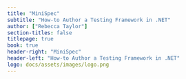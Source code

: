 ```yaml
---
title: "MiniSpec"
subtitle: "How-to Author a Testing Framework in .NET"
author: ["Rebecca Taylor"]
section-titles: false
titlepage: true
book: true
header-right: "MiniSpec"
header-left: "How-to Author a Testing Framework in .NET"
logo: docs/assets/images/logo.png
---
```

